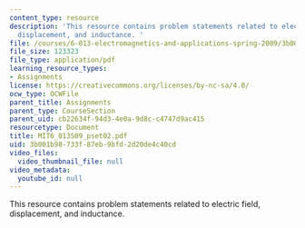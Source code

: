 ```yaml
---
content_type: resource
description: 'This resource contains problem statements related to electric field,
  displacement, and inductance. '
file: /courses/6-013-electromagnetics-and-applications-spring-2009/3b001b98733f87eb9bfd2d20de4c40cd_MIT6_013S09_pset02.pdf
file_size: 123323
file_type: application/pdf
learning_resource_types:
- Assignments
license: https://creativecommons.org/licenses/by-nc-sa/4.0/
ocw_type: OCWFile
parent_title: Assignments
parent_type: CourseSection
parent_uid: cb22634f-94d3-4e0a-9d8c-c4747d9ac415
resourcetype: Document
title: MIT6_013S09_pset02.pdf
uid: 3b001b98-733f-87eb-9bfd-2d20de4c40cd
video_files:
  video_thumbnail_file: null
video_metadata:
  youtube_id: null
---
```

This resource contains problem statements related to electric field, displacement, and inductance. 